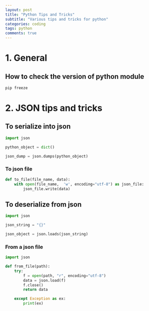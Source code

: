 ```yaml
---
layout: post
title: "Python Tips and Tricks"
subtitle: "Various tips and tricks for python"
categories: coding
tags: python
comments: true
---
```

# 1. General
## How to check the version of python module
```markdown
pip freeze
```

# 2. JSON tips and tricks
## To serialize into json
```python
import json

python_object = dict()

json_dump = json.dumps(python_object)

```

### To json file

```python
def to_file(file_name, data):
    with open(file_name,  'w', encoding="utf-8") as json_file:
        json_file.write(data)
```

## To deserialize from json
```python
import json

json_string = "{}"

json_object = json.loads(json_string)

```

### From a json file
```python
import json

def from_file(path):
    try:
        f = open(path, "r", encoding="utf-8")
        data = json.load(f)
        f.close()
        return data

    except Exception as ex:
        print(ex)
```